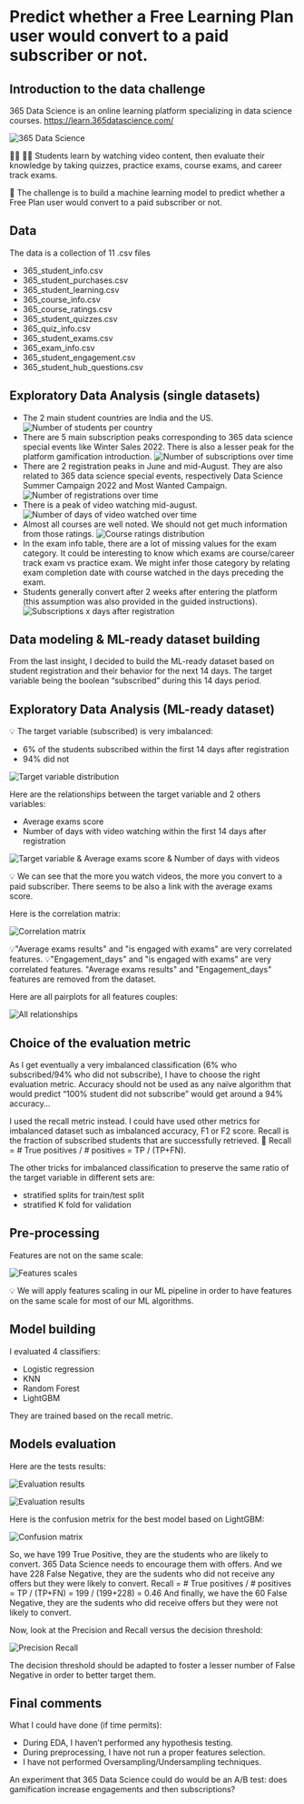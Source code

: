 # Predict whether a Free Learning Plan user would convert to a paid subscriber or not.

## Introduction to the data challenge

365 Data Science is an online learning platform specializing in data science courses.
https://learn.365datascience.com/

![365 Data Science](images/365_data_science.jpg?raw=true "365 Data Science learning platform")

👨‍🎓 👩‍🎓 Students learn by watching video content, then evaluate their knowledge by taking quizzes, practice exams, course exams, and career track exams.

🎯 The challenge is to build a machine learning model to predict whether a Free Plan user would convert to a paid subscriber or not.

## Data

The data is a collection of 11 .csv files
- 365_student_info.csv
- 365_student_purchases.csv
- 365_student_learning.csv
- 365_course_info.csv
- 365_course_ratings.csv
- 365_student_quizzes.csv
- 365_quiz_info.csv
- 365_student_exams.csv
- 365_exam_info.csv
- 365_student_engagement.csv
- 365_student_hub_questions.csv

## Exploratory Data Analysis (single datasets)

-	The 2 main student countries are India and the US.
![Number of students per country](images/Nb_students_per_country.png?raw=true "Nb students per country")
-	There are 5 main subscription peaks corresponding to 365 data science special events like Winter Sales 2022. There is also a lesser peak for the platform gamification introduction.
![Number of subscriptions over time](images/Nb_subscriptions_over_time.png?raw=true "Nb subscriptions over time")
-	There are 2 registration peaks in June and mid-August. They are also related to 365 data science special events, respectively Data Science Summer Campaign 2022 and Most Wanted Campaign.
![Number of registrations over time](images/Nb_registrations_over_time.png?raw=true "Nb registrations over time")
-	There is a peak of video watching mid-august.
![Number of days of video watched over time](images/Nb_video_watched_days_over_time.png?raw=true "Number of days of video watched over time")
-	Almost all courses are well noted. We should not get much information from those ratings.
![Course ratings distribution](images/Course_ratings_distribution.png?raw=true "Course ratings distribution")
-	In the exam info table, there are a lot of missing values for the exam category. It could be interesting to know which exams are course/career track exam vs practice exam. We might infer those category by relating exam completion date with course watched in the days preceding the exam.
-	Students generally convert after 2 weeks after entering the platform (this assumption was also provided in the guided instructions).
![Subscriptions x days after registration](images/Subscriptions_after_number_of_days_after_registration.png?raw=true "Subscriptions x days after registration")

## Data modeling & ML-ready dataset building

From the last insight, I decided to build the ML-ready dataset based on student registration and their behavior for the next 14 days. The target variable being the boolean “subscribed” during this 14 days period.

## Exploratory Data Analysis (ML-ready dataset)

💡 The target variable (subscribed) is very imbalanced:
- 6% of the students subscribed within the first 14 days after registration
- 94% did not

![Target variable distribution](images/Subscribed_distribution.png?raw=true "Target variable distribution")

Here are the relationships between the target variable and 2 others variables:
- Average exams score
- Number of days with video watching within the first 14 days after registration

![Target variable & Average exams score & Number of days with videos](images/Corr_target_var_and_avg_exam_res_and_watch_days.png?raw=true "Target variable & Average exams score & Number of days with videos")

💡 We can see that the more you watch videos, the more you convert to a paid subscriber. 
There seems to be also a link with the average exams score.

Here is the correlation matrix:

![Correlation matrix](images/Corr_analysis.png?raw=true "Correlation matrix")

💡"Average exams results" and "is engaged with exams" are very correlated features.
💡"Engagement_days" and "is engaged with exams" are very correlated features.
"Average exams results" and "Engagement_days" features are removed from the dataset.

Here are all pairplots for all features couples:

![All relationships](images/Relationships_between_variables.png?raw=true "All relationships")


## Choice of the evaluation metric

As I get eventually a very imbalanced classification (6% who subscribed/94% who did not subscribe), I have to choose the right evaluation metric. Accuracy should not be used as any naïve algorithm that would predict “100% student did not subscribe” would get around a 94% accuracy… 

I used the recall metric instead. I could have used other metrics for imbalanced dataset such as imbalanced accuracy, F1 or F2 score. Recall is the fraction of subscribed students that are successfully retrieved.
📝 Recall = # True positives / # positives = TP / (TP+FN).

The other tricks for imbalanced classification to preserve the same ratio of the target variable in different sets are:
-	stratified splits for train/test split
-	stratified K fold for validation

## Pre-processing

Features are not on the same scale:

![Features scales](images/Features_scale.jpg?raw=true "Features scales")

💡 We will apply features scaling in our ML pipeline in order to have features on the same scale for most of our ML algorithms. 

## Model building

I evaluated 4 classifiers: 
-	Logistic regression
-	KNN
-	Random Forest
-	LightGBM

They are trained based on the recall metric.

## Models evaluation

Here are the tests results:

![Evaluation results](images/Evaluation_results.jpg?raw=true "Evaluation results")

![Evaluation results](images/Evaluation_results-Recall.jpg?raw=true "Evaluation results")

Here is the confusion metrix for the best model based on LightGBM:

![Confusion matrix](images/Confusion_matrix.jpg?raw=true "Confusion matrix")

So, we have 199 True Positive, they are the students who are likely to convert. 365 Data Science needs to encourage them with offers.
And we have 228 False Negative, they are the sudents who did not receive any offers but they were likely to convert.
Recall = # True positives / # positives = TP / (TP+FN) = 199 / (199+228) = 0.46
And finally, we have the 60 False Negative, they are the sudents who did receive offers but they were not likely to convert.

Now, look at the Precision and Recall versus the decision threshold:

![Precision Recall](images/Precision_Recall.jpg?raw=true "Precision Recall")

The decision threshold should be adapted to foster a lesser number of False Negative in order to better target them.

## Final comments

What I could have done (if time permits):
-	During EDA, I haven’t performed any hypothesis testing.
-	During preprocessing, I have not run a proper features selection. 
-	I have not performed Oversampling/Undersampling techniques.

An experiment that 365 Data Science could do would be an A/B test: does gamification increase engagements and then subscriptions?
